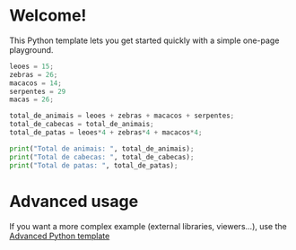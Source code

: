 # Welcome!

This Python template lets you get started quickly with a simple one-page playground.

```python runnable
leoes = 15;
zebras = 26;
macacos = 14;
serpentes = 29
macas = 26;

total_de_animais = leoes + zebras + macacos + serpentes;
total_de_cabecas = total_de_animais;
total_de_patas = leoes*4 + zebras*4 + macacos*4;

print("Total de animais: ", total_de_animais);
print("Total de cabecas: ", total_de_cabecas);
print("Total de patas: ", total_de_patas);
```

# Advanced usage

If you want a more complex example (external libraries, viewers...), use the [Advanced Python template](https://tech.io/select-repo/429)
